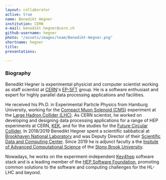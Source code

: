 ```yaml
---
layout: collaborator
active: true
name: Benedikt Hegner
institution: CERN
e-mail: benedikt.hegner@cern.ch
github-username: hegner
photo: "/assets/images/team/Benedikt-Hegner.png"
shortname: hegner
title:
presentations:

---
```


### Biography

Benedikt Hegner is experimental physicist and computer scientist working as staff scientist at [CERN](http://home.web.cern.ch/)'s [EP-SFT](https://ep-dep-sft.web.cern.ch/) group. He is a software enthusiast and expert for highly parallel data processing applications and facilities.

He received his Ph.D. in Experimental Particle Physics from Hamburg University, working for the [Compact Muon Solenoid (CMS)](https://cms.cern) experiment at the [Large Hadron Collider (LHC)](http://home.web.cern.ch/topics/large-hadron-collider). As CERN scientist, he worked on developing and designing data processing applications for a range of HEP experiments at CERN, [KEK](https://www2.kek.jp/accl/eng/index.html), and for the studies for the [Future Circular Collider](https://fcc.web.cern.ch/). In 2018/2019 Benedikt Hegner spent a scientific sabbatical at [Brookhaven National Laboratory](https://bnl.gov) and was Deputy Director of their [Scientific Data and Computing Center](https://www.sdcc.bnl.gov/). Since 2019 he is adjunct faculty a the [Insitute of Advanced Computational Science](https://iacs.stonybrook.edu/) of the [Stony Brook University](https://www.stonybrook.edu/).

Nowadays, he works on the experiment-independent [Key4hep](https://key4hep.github.io/key4hep-doc/) software stack and is a leading member of the [HEP Software Foundation](https://hepsoftwarefoundation.org/), promoting common solutions to the software and computing challenges for the HL-LHC and beyond.